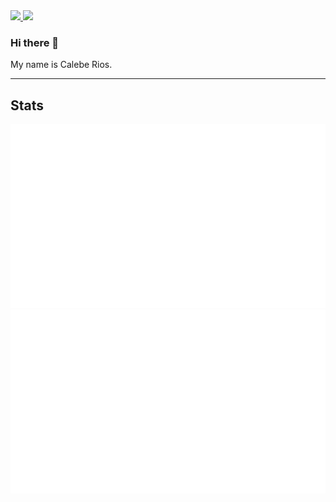 <div>
    <a target='_blank' href="https://twitter.com/calebersmendes">
        <img src="https://img.shields.io/badge/Twitter-1DA1F2?style=for-the-badge&logo=twitter&logoColor=white">
    </a>
    <a target='_blank' href="https://linkedin.com/in/calebe-rios">
        <img src="https://img.shields.io/badge/LinkedIn-0077B5?style=for-the-badge&logo=linkedin&logoColor=white">
    </a>
</div>

### Hi there 👋

My name is Calebe Rios.


-----
## Stats

![overview](https://github.com/CalebeRios/github-stats/blob/master/generated/overview.svg#gh-dark-mode-only)
![languages](https://github.com/CalebeRios/github-stats/blob/master/generated/languages.svg#gh-dark-mode-only)
